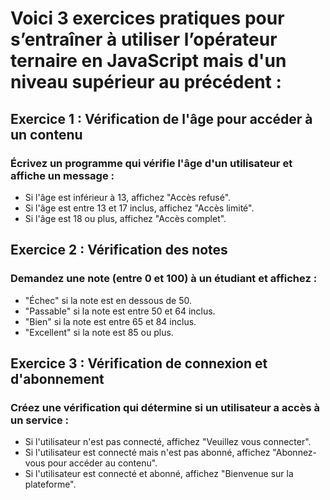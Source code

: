 # Voici 3 exercices pratiques pour s’entraîner à utiliser l’opérateur ternaire en JavaScript mais d'un niveau supérieur au précédent :

## Exercice 1 : Vérification de l'âge pour accéder à un contenu
### Écrivez un programme qui vérifie l'âge d'un utilisateur et affiche un message :

- Si l'âge est inférieur à 13, affichez "Accès refusé".
- Si l'âge est entre 13 et 17 inclus, affichez "Accès limité".
- Si l'âge est 18 ou plus, affichez "Accès complet".

## Exercice 2 : Vérification des notes
### Demandez une note (entre 0 et 100) à un étudiant et affichez :

- "Échec" si la note est en dessous de 50.
- "Passable" si la note est entre 50 et 64 inclus.
- "Bien" si la note est entre 65 et 84 inclus.
- "Excellent" si la note est 85 ou plus.

## Exercice 3 : Vérification de connexion et d'abonnement
### Créez une vérification qui détermine si un utilisateur a accès à un service :

- Si l'utilisateur n'est pas connecté, affichez "Veuillez vous connecter".
- Si l'utilisateur est connecté mais n'est pas abonné, affichez "Abonnez-vous pour accéder au contenu".
- Si l'utilisateur est connecté et abonné, affichez "Bienvenue sur la plateforme".